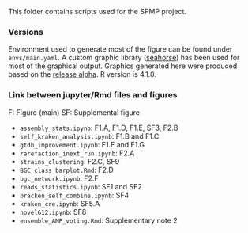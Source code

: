 This folder contains scripts used for the SPMP project.

### Versions

Environment used to generate most of the figure can be found under `envs/main.yaml`. A custom graphic library ([seahorse](https://github.com/jsgounot/Seahorse)) has been used for most of the graphical output. Graphics generated here were produced based on the [release alpha](https://github.com/jsgounot/Seahorse/releases/tag/latest). R version is 4.1.0.

### Link between jupyter/Rmd files and figures

F: Figure (main)
SF: Supplemental figure

* `assembly_stats.ipynb`: F1.A, F1.D, F1.E, SF3, F2.B
* `self_kraken_analysis.ipynb`: F1.B and F1.C
* `gtdb_improvement.ipynb`: F1.F and F1.G
* `rarefaction_inext_run.ipynb`: F2.A
* `strains_clustering`: F2.C, SF9
* `BGC_class_barplot.Rmd`: F2.D
* `bgc_network.ipynb`: F2.F
* `reads_statistics.ipynb`: SF1 and SF2
* `bracken_self_combine.ipynb`: SF4
* `kraken_cre.ipynb`: SF5.A
* `novel612.ipynb`: SF8
* `ensemble_AMP_voting.Rmd`: Supplementary note 2